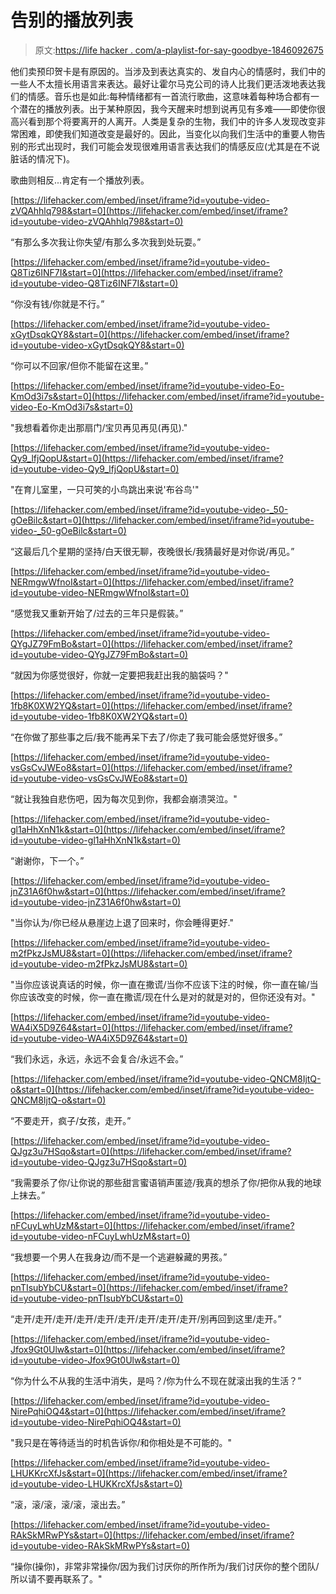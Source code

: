 # 告别的播放列表

> 原文:[https://life hacker . com/a-playlist-for-say-goodbye-1846092675](https://lifehacker.com/a-playlist-for-saying-goodbye-1846092675)

他们卖预印贺卡是有原因的。当涉及到表达真实的、发自内心的情感时，我们中的一些人不太擅长用语言来表达。最好让霍尔马克公司的诗人比我们更活泼地表达我们的情感。音乐也是如此:每种情绪都有一首流行歌曲，这意味着每种场合都有一个潜在的播放列表。出于某种原因，我今天醒来时想到说再见有多难——即使你很高兴看到那个将要离开的人离开。人类是复杂的生物，我们中的许多人发现改变非常困难，即使我们知道改变是最好的。因此，当变化以向我们生活中的重要人物告别的形式出现时，我们可能会发现很难用语言表达我们的情感反应(尤其是在不说脏话的情况下)。

歌曲则相反...肯定有一个播放列表。

 [https://lifehacker.com/embed/inset/iframe?id=youtube-video-zVQAhhlq798&start=0](https://lifehacker.com/embed/inset/iframe?id=youtube-video-zVQAhhlq798&start=0) 

“有那么多次我让你失望/有那么多次我到处玩耍。”

 [https://lifehacker.com/embed/inset/iframe?id=youtube-video-Q8Tiz6INF7I&start=0](https://lifehacker.com/embed/inset/iframe?id=youtube-video-Q8Tiz6INF7I&start=0) 

“你没有钱/你就是不行。”

 [https://lifehacker.com/embed/inset/iframe?id=youtube-video-xGytDsqkQY8&start=0](https://lifehacker.com/embed/inset/iframe?id=youtube-video-xGytDsqkQY8&start=0) 

“你可以不回家/但你不能留在这里。”

 [https://lifehacker.com/embed/inset/iframe?id=youtube-video-Eo-KmOd3i7s&start=0](https://lifehacker.com/embed/inset/iframe?id=youtube-video-Eo-KmOd3i7s&start=0) 

"我想看着你走出那扇门/宝贝再见再见(再见)."

 [https://lifehacker.com/embed/inset/iframe?id=youtube-video-Qy9_lfjQopU&start=0](https://lifehacker.com/embed/inset/iframe?id=youtube-video-Qy9_lfjQopU&start=0) 

"在育儿室里，一只可笑的小鸟跳出来说'布谷鸟'"

 [https://lifehacker.com/embed/inset/iframe?id=youtube-video-_50-gOeBilc&start=0](https://lifehacker.com/embed/inset/iframe?id=youtube-video-_50-gOeBilc&start=0) 

“这最后几个星期的坚持/白天很无聊，夜晚很长/我猜最好是对你说/再见。”

 [https://lifehacker.com/embed/inset/iframe?id=youtube-video-NERmgwWfnoI&start=0](https://lifehacker.com/embed/inset/iframe?id=youtube-video-NERmgwWfnoI&start=0) 

“感觉我又重新开始了/过去的三年只是假装。”

 [https://lifehacker.com/embed/inset/iframe?id=youtube-video-QYgJZ79FmBo&start=0](https://lifehacker.com/embed/inset/iframe?id=youtube-video-QYgJZ79FmBo&start=0) 

“就因为你感觉很好，你就一定要把我赶出我的脑袋吗？"

 [https://lifehacker.com/embed/inset/iframe?id=youtube-video-1fb8K0XW2YQ&start=0](https://lifehacker.com/embed/inset/iframe?id=youtube-video-1fb8K0XW2YQ&start=0) 

“在你做了那些事之后/我不能再呆下去了/你走了我可能会感觉好很多。”

 [https://lifehacker.com/embed/inset/iframe?id=youtube-video-vsGsCvJWEo8&start=0](https://lifehacker.com/embed/inset/iframe?id=youtube-video-vsGsCvJWEo8&start=0) 

“就让我独自悲伤吧，因为每次见到你，我都会崩溃哭泣。"

 [https://lifehacker.com/embed/inset/iframe?id=youtube-video-gl1aHhXnN1k&start=0](https://lifehacker.com/embed/inset/iframe?id=youtube-video-gl1aHhXnN1k&start=0) 

“谢谢你，下一个。”

 [https://lifehacker.com/embed/inset/iframe?id=youtube-video-jnZ31A6f0hw&start=0](https://lifehacker.com/embed/inset/iframe?id=youtube-video-jnZ31A6f0hw&start=0) 

"当你认为/你已经从悬崖边上退了回来时，你会睡得更好."

 [https://lifehacker.com/embed/inset/iframe?id=youtube-video-m2fPkzJsMU8&start=0](https://lifehacker.com/embed/inset/iframe?id=youtube-video-m2fPkzJsMU8&start=0) 

"当你应该说真话的时候，你一直在撒谎/当你不应该下注的时候，你一直在输/当你应该改变的时候，你一直在撒谎/现在什么是对的就是对的，但你还没有对。"

 [https://lifehacker.com/embed/inset/iframe?id=youtube-video-WA4iX5D9Z64&start=0](https://lifehacker.com/embed/inset/iframe?id=youtube-video-WA4iX5D9Z64&start=0) 

“我们永远，永远，永远不会复合/永远不会。”

 [https://lifehacker.com/embed/inset/iframe?id=youtube-video-QNCM8IjtQ-o&start=0](https://lifehacker.com/embed/inset/iframe?id=youtube-video-QNCM8IjtQ-o&start=0) 

“不要走开，疯子/女孩，走开。”

 [https://lifehacker.com/embed/inset/iframe?id=youtube-video-QJgz3u7HSqo&start=0](https://lifehacker.com/embed/inset/iframe?id=youtube-video-QJgz3u7HSqo&start=0) 

“我需要杀了你/让你说的那些甜言蜜语销声匿迹/我真的想杀了你/把你从我的地球上抹去。”

 [https://lifehacker.com/embed/inset/iframe?id=youtube-video-nFCuyLwhUzM&start=0](https://lifehacker.com/embed/inset/iframe?id=youtube-video-nFCuyLwhUzM&start=0) 

“我想要一个男人在我身边/而不是一个逃避躲藏的男孩。”

 [https://lifehacker.com/embed/inset/iframe?id=youtube-video-pnTIsubYbCU&start=0](https://lifehacker.com/embed/inset/iframe?id=youtube-video-pnTIsubYbCU&start=0) 

“走开/走开/走开/走开/走开/走开/走开/走开/走开/别再回到这里/走开。”

 [https://lifehacker.com/embed/inset/iframe?id=youtube-video-Jfox9Gt0Ulw&start=0](https://lifehacker.com/embed/inset/iframe?id=youtube-video-Jfox9Gt0Ulw&start=0) 

“你为什么不从我的生活中消失，是吗？/你为什么不现在就滚出我的生活？”

 [https://lifehacker.com/embed/inset/iframe?id=youtube-video-NirePqhiOQ4&start=0](https://lifehacker.com/embed/inset/iframe?id=youtube-video-NirePqhiOQ4&start=0) 

"我只是在等待适当的时机告诉你/和你相处是不可能的。"

 [https://lifehacker.com/embed/inset/iframe?id=youtube-video-LHUKKrcXfJs&start=0](https://lifehacker.com/embed/inset/iframe?id=youtube-video-LHUKKrcXfJs&start=0) 

“滚，滚/滚，滚/滚，滚出去。”

 [https://lifehacker.com/embed/inset/iframe?id=youtube-video-RAkSkMRwPYs&start=0](https://lifehacker.com/embed/inset/iframe?id=youtube-video-RAkSkMRwPYs&start=0) 

“操你(操你)，非常非常操你/因为我们讨厌你的所作所为/我们讨厌你的整个团队/所以请不要再联系了。"